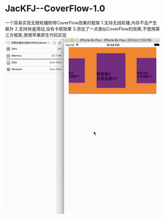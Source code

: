 # JacKFJ--CoverFlow-1.0
一个简易实现无限轮播附带CoverFlow效果的框架
1.支持无线轮播,内存不会产生飙升
2.支持快速滑动,没有卡顿效果
3.添加了一点类似CoverFlow的效果,不使用第三方框架,使用苹果原生代码实现
![image](https://github.com/JacKFJ/JacKFJ--CoverFlow-/blob/master/Gif/无限轮播coverFlow内存优化.gif)